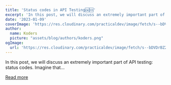 ```yaml
---
title: 'Status codes in API Testing🆗🆘'
excerpt: 'In this post, we will discuss an extremely important part of API testing: status codes. Imagine that...'
date: '2023-01-09'
coverImage: 'https://res.cloudinary.com/practicaldev/image/fetch/s--bDVDrBZ2--/c_imagga_scale,f_auto,fl_progressive,h_420,q_auto,w_1000/https://dev-to-uploads.s3.amazonaws.com/uploads/articles/k3jki1onhwn5pd51rsts.jpg'
author:
  name: Koders
  picture: "assets/blog/authors/koders.png"
ogImage:
  url: 'https://res.cloudinary.com/practicaldev/image/fetch/s--bDVDrBZ2--/c_imagga_scale,f_auto,fl_progressive,h_420,q_auto,w_1000/https://dev-to-uploads.s3.amazonaws.com/uploads/articles/k3jki1onhwn5pd51rsts.jpg'
---
```


In this post, we will discuss an extremely important part of API testing: status codes. Imagine that...

[Read more](https://dev.to/mariamarsh/status-codes-in-api-testing-5fgm)
